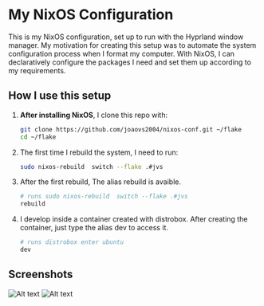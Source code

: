 # My NixOS Configuration

This is my NixOS configuration, set up to run with the Hyprland window manager. My motivation for creating this setup was to automate the system configuration process when I format my computer. With NixOS, I can declaratively configure the packages I need and set them up according to my requirements.


## How I use this setup

1. **After installing NixOS**, I clone this repo with:
   ```bash
   git clone https://github.com/joaovs2004/nixos-conf.git ~/flake
   cd ~/flake
2. The first time I rebuild the system, I need to run:
   ```bash
   sudo nixos-rebuild  switch --flake .#jvs
3. After the first rebuild, The alias rebuild is avaible.
    ```bash
    # runs sudo nixos-rebuild  switch --flake .#jvs
   rebuild
4. I develop inside a container created with distrobox. After creating the container, just type the alias dev to access it.
    ```bash
    # runs distrobox enter ubuntu
   dev
## Screenshots
![Alt text](https://i.imgur.com/sPHq1JJ.png "Screenshot 1")
![Alt text](https://i.imgur.com/QMlaSfo.png "Screenshot 2")